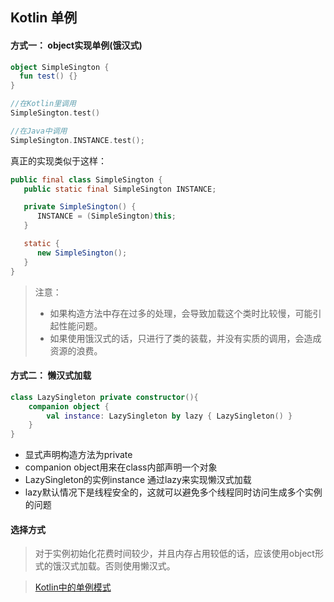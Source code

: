 ## Kotlin 单例



#### 方式一： object实现单例(饿汉式)

```kotlin
object SimpleSington {
  fun test() {}
}

//在Kotlin里调用
SimpleSington.test()

//在Java中调用
SimpleSington.INSTANCE.test();
```

真正的实现类似于这样：

```java
public final class SimpleSington {
   public static final SimpleSington INSTANCE;

   private SimpleSington() {
      INSTANCE = (SimpleSington)this;
   }

   static {
      new SimpleSington();
   }
}
```



> 注意：
>
> - 如果构造方法中存在过多的处理，会导致加载这个类时比较慢，可能引起性能问题。
> - 如果使用饿汉式的话，只进行了类的装载，并没有实质的调用，会造成资源的浪费。

#### 方式二： 懒汉式加载

```kotlin
class LazySingleton private constructor(){
    companion object {
        val instance: LazySingleton by lazy { LazySingleton() }
    }
}
```

- 显式声明构造方法为private
- companion object用来在class内部声明一个对象
- LazySingleton的实例instance 通过lazy来实现懒汉式加载
- lazy默认情况下是线程安全的，这就可以避免多个线程同时访问生成多个实例的问题



#### 选择方式

> 对于实例初始化花费时间较少，并且内存占用较低的话，应该使用object形式的饿汉式加载。否则使用懒汉式。 



> [Kotlin中的单例模式](https://droidyue.com/blog/2017/07/17/singleton-in-kotlin/)



